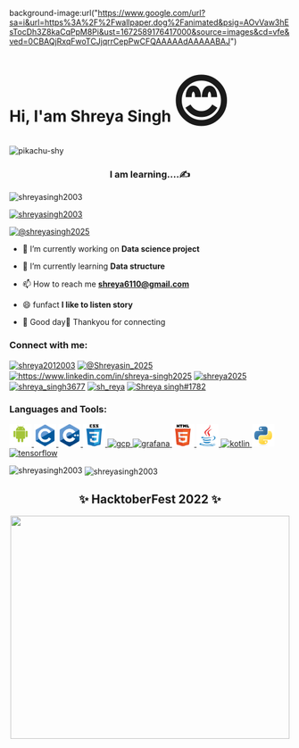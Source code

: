 background-image:url("https://www.google.com/url?sa=i&url=https%3A%2F%2Fwallpaper.dog%2Fanimated&psig=AOvVaw3hEsTocDh3Z8kaCqPpM8Pi&ust=1672589176417000&source=images&cd=vfe&ved=0CBAQjRxqFwoTCJjqrrCepPwCFQAAAAAdAAAAABAJ")
 
<h1 aling="center">Hi, I'am Shreya Singh<span style='font-size:100px;'>&#128522;</span></h1>



![pikachu-shy](https://user-images.githubusercontent.com/97290356/191402645-41fc9c2b-03e7-47f2-954b-d00a383a4f81.gif)




<h3 align="center">I am learning....✍️</h3>

<p align="left"> <img src="https://komarev.com/ghpvc/?username=shreyasingh2003&label=Profile%20views&color=0e75b6&style=flat" alt="shreyasingh2003" /> </p>

<p align="left"> <a href="https://github.com/ryo-ma/github-profile-trophy"><img src="https://github-profile-trophy.vercel.app/?username=shreyasingh2003" alt="shreyasingh2003" /></a> </p>

<p align="left"> <a href="https://twitter.com/@shreyasingh2025" target="blank"><img src="https://img.shields.io/twitter/follow/@shreyasingh2025?logo=twitter&style=for-the-badge" alt="@shreyasingh2025" /></a> </p>

- 🔭 I’m currently working on **Data science project**

- 🌱 I’m currently learning **Data structure**

- 📫 How to reach me **shreya6110@gmail.com**

- 😄 funfact **I like to listen story**
-  🔗 Good day💐 Thankyou for connecting 





<h3 align="left">Connect with me:</h3>
<p align="left">
<a href="https://dev.to/shreya2012003" target="blank"><img align="center" src="https://raw.githubusercontent.com/rahuldkjain/github-profile-readme-generator/master/src/images/icons/Social/devto.svg" alt="shreya2012003" height="30" width="40" /></a>
<a href="https://twitter.com/@shreyasin_2025" target="blank"><img align="center" src="https://raw.githubusercontent.com/rahuldkjain/github-profile-readme-generator/master/src/images/icons/Social/twitter.svg" alt="@Shreyasin_2025" height="30" width="40" /></a>
<a href="https://www.linkedin.com/in/shreya-singh2025" target="blank"><img align="center" src="https://raw.githubusercontent.com/rahuldkjain/github-profile-readme-generator/master/src/images/icons/Social/linked-in-alt.svg" alt="https://www.linkedin.com/in/shreya-singh2025" height="30" width="40" /></a>
<a href="https://kaggle.com/shreya2025" target="blank"><img align="center" src="https://raw.githubusercontent.com/rahuldkjain/github-profile-readme-generator/master/src/images/icons/Social/kaggle.svg" alt="shreya2025" height="30" width="40" /></a>
<a href="https://instagram.com/shreya_singh3677" target="blank"><img align="center" src="https://raw.githubusercontent.com/rahuldkjain/github-profile-readme-generator/master/src/images/icons/Social/instagram.svg" alt="shreya_singh3677" height="30" width="40" /></a>
<a href="https://www.leetcode.com/sh_reya" target="blank"><img align="center" src="https://raw.githubusercontent.com/rahuldkjain/github-profile-readme-generator/master/src/images/icons/Social/leet-code.svg" alt="sh_reya" height="30" width="40" /></a>
<a href="https://discord.com/users/932272580579188757" target="blank"><img align="center" src="https://raw.githubusercontent.com/rahuldkjain/github-profile-readme-generator/master/src/images/icons/Social/discord.svg" alt="Shreya singh#1782" height="30" width="40" /></a>
</p>

<h3 align="left">Languages and Tools:</h3>
<p align="left"> <a href="https://developer.android.com" target="_blank" rel="noreferrer"> <img src="https://raw.githubusercontent.com/devicons/devicon/master/icons/android/android-original-wordmark.svg" alt="android" width="40" height="40"/> </a> <a href="https://www.cprogramming.com/" target="_blank" rel="noreferrer"> <img src="https://raw.githubusercontent.com/devicons/devicon/master/icons/c/c-original.svg" alt="c" width="40" height="40"/> </a> <a href="https://www.w3schools.com/cpp/" target="_blank" rel="noreferrer"> <img src="https://raw.githubusercontent.com/devicons/devicon/master/icons/cplusplus/cplusplus-original.svg" alt="cplusplus" width="40" height="40"/> </a> <a href="https://www.w3schools.com/css/" target="_blank" rel="noreferrer"> <img src="https://raw.githubusercontent.com/devicons/devicon/master/icons/css3/css3-original-wordmark.svg" alt="css3" width="40" height="40"/> </a> <a href="https://cloud.google.com" target="_blank" rel="noreferrer"> <img src="https://www.vectorlogo.zone/logos/google_cloud/google_cloud-icon.svg" alt="gcp" width="40" height="40"/> </a> <a href="https://grafana.com" target="_blank" rel="noreferrer"> <img src="https://www.vectorlogo.zone/logos/grafana/grafana-icon.svg" alt="grafana" width="40" height="40"/> </a> <a href="https://www.w3.org/html/" target="_blank" rel="noreferrer"> <img src="https://raw.githubusercontent.com/devicons/devicon/master/icons/html5/html5-original-wordmark.svg" alt="html5" width="40" height="40"/> </a> <a href="https://www.java.com" target="_blank" rel="noreferrer"> <img src="https://raw.githubusercontent.com/devicons/devicon/master/icons/java/java-original.svg" alt="java" width="40" height="40"/> </a> <a href="https://kotlinlang.org" target="_blank" rel="noreferrer"> <img src="https://www.vectorlogo.zone/logos/kotlinlang/kotlinlang-icon.svg" alt="kotlin" width="40" height="40"/> </a> <a href="https://www.python.org" target="_blank" rel="noreferrer"> <img src="https://raw.githubusercontent.com/devicons/devicon/master/icons/python/python-original.svg" alt="python" width="40" height="40"/> </a> <a href="https://www.tensorflow.org" target="_blank" rel="noreferrer"> <img src="https://www.vectorlogo.zone/logos/tensorflow/tensorflow-icon.svg" alt="tensorflow" width="40" height="40"/> </a> </p>

<p><img align="left" src="https://github-readme-stats.vercel.app/api/top-langs?username=shreyasingh2003&show_icons=true&locale=en&layout=compact" alt="shreyasingh2003" /></p>

<p>&nbsp;<img align="center" src="https://github-readme-stats.vercel.app/api?username=shreyasingh2003&show_icons=true&locale=en" alt="shreyasingh2003" /></p>
<h2 align="center"> ✨ HacktoberFest 2022 ✨</h2> 
 <p align="center">
 <img src="https://user-images.githubusercontent.com/97290356/205476934-dc625baf-0a3e-4c38-9612-2ca05e317620.png" width="500" height="400">
 </p>
 



